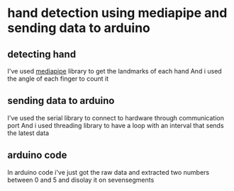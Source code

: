 # hand detection using mediapipe and sending data to arduino 

## detecting hand
I've used [mediapipe](https://google.github.io/mediapipe/) library to get the landmarks of each hand
And i used the angle of each finger to count it

## sending data to arduino
I've used the serial library to connect to hardware through communication port 
And i used threading library to have a loop with an interval that sends the latest data

## arduino code
In arduino code i've just got the raw data and extracted two numbers between 0 and 5 and disolay it on sevensegments
